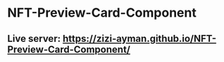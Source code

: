 # NFT-Preview-Card-Component

## Live server: https://zizi-ayman.github.io/NFT-Preview-Card-Component/
